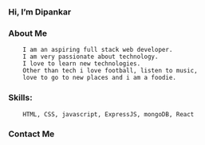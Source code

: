 ### Hi, I’m Dipankar

### About Me
        I am an aspiring full stack web developer.
        I am very passionate about technology.
        I love to learn new technologies.
        Other than tech i love football, listen to music, 
        love to go to new places and i am a foodie. 
### Skills:
        HTML, CSS, javascript, ExpressJS, mongoDB, React
### Contact Me


           

<!---
Dipankar-gitworld/Dipankar-gitworld is a ✨ special ✨ repository because its `README.md` (this file) appears on your GitHub profile.
You can click the Preview link to take a look at your changes.
--->
